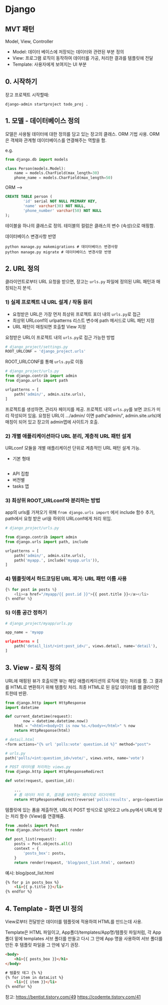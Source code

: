 # Django

## MVT 패턴

Model, View, Controller

- Model: 데이터 베이스에 저장되는 데이터와 관련된 부분 정의
- View: 프로그램 로직이 동작하여 데이터를 가공, 처리한 결과를 템플릿에 전달
- Template: 사용자에게 보여지는 UI 부분

## 0. 시작하기

장고 프로젝트 시작할때:

```terminal
django-admin startproject todo_proj .
```

## 1. 모델 - 데이터베이스 정의

모델은 사용될 데이터에 대한 정의를 담고 있는 장고의 클래스.
ORM 기법 사용. ORM은 객체와 관계형 데이터베이스를 연결해주는 역할을 함.

e.g.

```python
from django.db import models

class Person(models.Model):
    name = models.CharField(max_length=30)
    phone_name = models.CharField(max_length=50)
```

ORM -->

```sql
CREATE TABLE person (
        'id' serial NOT NULL PRIMARY KEY,
        'name' varchar(30) NOT NULL,
        'phone_number' varchar(50) NOT NULL 
);
```

테이블을 하나의 클래스로 정의.
테이블의 컬럼은 클래스의 변수 (속성)으로 매핑함.

데이터베이스 변경사항 반영

```terminal
python manage.py makemigrations # 데이터베이스 변경사항 
python manage.py migrate # 데이터베이스 변경사항 반영
```

## 2. URL 정의

클라이언트로부터 URL 요청을 받으면, 장고는 `urls.py` 파일에 정의된 URL 패턴과 매칭되는지 분석.

### 1) 실제 프로젝트 내 URL 설계 / 작동 원리

- 요청받은 URL은 가장 먼저 최상위 프로젝트 포더 내의 `urls.py`로 접근
- 최상위 URLconf의 urlpatterns 리스트 변수에 path 메서드로 URL 패턴 지정
- URL 패턴이 매칭되면 호출할 View 지정

요청받은 URL이 프로젝트 내의 `urls.py`로 접근 가능한 방법

```python
# django_project/settings.py 
ROOT_URLCONF = 'django_project.urls'
```

ROOT_URLCONF를 통해 `urls.py`로 이동

```python
# django_project/urls.py
from django.contrib import admin 
from django.urls import path 

urlpatterns = [
    path('admin/', admin.site.urls),
]
```

프로젝트를 생성하면, 관리자 페이지를 제공.
프로젝트 내의 `urls.py`를 보면 코드가 미리 작성되어 있음.
요청된 URL이 .../admin/ 이면 path('admin/', admin.site.urls)에 매칭이 되어 있고 장고의 admin앱에 사이트가 호출.

### 2) 개별 애플리케이션마다 URL 분리, 계층적 URL 패턴 설계

URLconf 모듈을 개별 애플리케이션 단위로 계층적인 URL 패턴 설계 가능.

- 기본 형태

```python


```

- API 집합
- 버전별
- tasks 앱

### 3) 최상위 ROOT_URLconf와 분리하는 방법

app의 urls를 가져오기 위해 `from django.urls import` 에서 include 함수 추가, path에서 요청 받은 url을 하위의 URLconf에게 처리 위임.

```python
# django_project/urls.py

from django.contrib import admin 
from django.urls import path, include

urlpatterns = [
    path('admin/', admin.site.urls),
    path('myapp.', include('myapp.urls')),
]
```

### 4) 템플릿에서 하드코딩된 URL 제거: URL 패턴 이름 사용

```python
{% for post in posts %}
    <li><a href="/myapp/{{ post.id }}">{{ post.title }}</a></li>
{% endfor %}
```

### 5) 이름 공간 정하기

```python
# django_project/myapp/urls.py

app_name = 'myapp

urlpatterns = [
    path('detail_list/<int:post_id>/', views.detail, name='detail'),
]
```

## 3. View - 로직 정의

URL에 매핑된 뷰가 호출되면 뷰는 해당 애플리케이션의 로직에 맞는 처리를 함. 그 결과를 HTML로 변환하기 위해 템플릿 처리. 최종 HTML로 된 응답 데이터를 웹 클라이언트한테 반환.

```python
from django.http import HttpResponse
import datetime

def current_datetime(request):
        now = datetime.datetime.now()
    html = "<html><body>It is now %s.</body></html>" % now
    return HttpResponse(html)
```

```python
# detail.html
<form actions="{% url 'polls:vote' question.id %}" method="post">

# urls.py
path('polls/<int:question_id>/vote/', views.vote, name='vote')

# POST 데이터를 처리하는 views.py
from django.http import HttpResponseRedirect

def vote(request, question_id):
    
    ...
    # 폼 데이터 처리 후, 결과를 보여주는 페이지로 리다이렉트
    return HttpResponseRedirect(reverse('polls:results', args=(question.id,)))
```

템플릿에 있는 폼을 제출하면, URL이 POST 방식으로 넘어오고
urls.py에서 URL에 맞는 처리 함수 (View)를 연결해줌.

```python
from .models import Post 
from django.shortcuts import render

def post_list(request):
    posts = Post.objects.all()
    context = {
        'posts_box': posts,
    }
    return render(request, 'blog/post_list.html', context)
```

예시: blog/post_list.html

```html
{% for p in posts_box %}
    <li>{{ p.title }}</li>
{% endfor %}
```

## 4. Template - 화면 UI 정의

View로부터 전달받은 데이터를 템플릿에 적용하여 HTML를 만드는데 사용.

Template은 HTML 파일이고, App폴더/templates/App명/템플릿 파일처럼,
각 App 폴더 밑에 templates 서브 폴더를 만들고 다시 그 안에 App 명을 사용하여 서브 폴더를 만든 후 템플릿 파일을 그 안에 넣기 권장.

```html
<body>
    <h1>{{ posts_box }}</h1>
</body>

# 템플릿 테그 {% %}
{% for item in dataList %}
    <li>{{ item }}</li>
{% endfor %}
```

참고:
https://bentist.tistory.com/49
https://codemte.tistory.com/41
